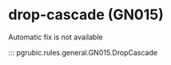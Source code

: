 # drop-cascade (GN015)

Automatic fix is not available

::: pgrubic.rules.general.GN015.DropCascade

